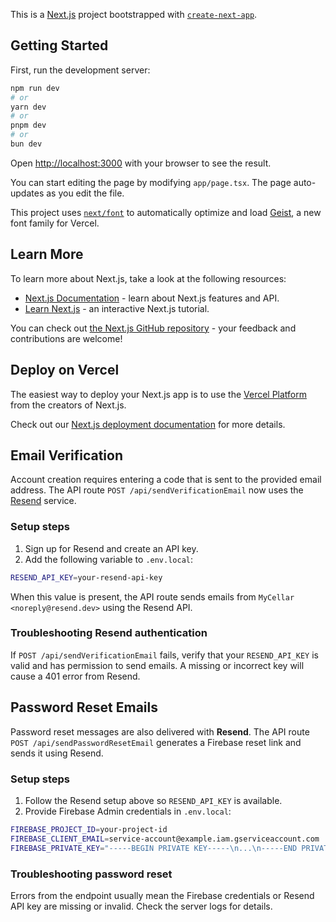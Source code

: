 This is a [Next.js](https://nextjs.org) project bootstrapped with [`create-next-app`](https://nextjs.org/docs/app/api-reference/cli/create-next-app).

## Getting Started

First, run the development server:

```bash
npm run dev
# or
yarn dev
# or
pnpm dev
# or
bun dev
```

Open [http://localhost:3000](http://localhost:3000) with your browser to see the result.

You can start editing the page by modifying `app/page.tsx`. The page auto-updates as you edit the file.

This project uses [`next/font`](https://nextjs.org/docs/app/building-your-application/optimizing/fonts) to automatically optimize and load [Geist](https://vercel.com/font), a new font family for Vercel.

## Learn More

To learn more about Next.js, take a look at the following resources:

- [Next.js Documentation](https://nextjs.org/docs) - learn about Next.js features and API.
- [Learn Next.js](https://nextjs.org/learn) - an interactive Next.js tutorial.

You can check out [the Next.js GitHub repository](https://github.com/vercel/next.js) - your feedback and contributions are welcome!

## Deploy on Vercel

The easiest way to deploy your Next.js app is to use the [Vercel Platform](https://vercel.com/new?utm_medium=default-template&filter=next.js&utm_source=create-next-app&utm_campaign=create-next-app-readme) from the creators of Next.js.

Check out our [Next.js deployment documentation](https://nextjs.org/docs/app/building-your-application/deploying) for more details.

## Email Verification

Account creation requires entering a code that is sent to the provided email
address. The API route `POST /api/sendVerificationEmail` now uses the
[Resend](https://resend.com/) service.

### Setup steps

1. Sign up for Resend and create an API key.
2. Add the following variable to `.env.local`:

```bash
RESEND_API_KEY=your-resend-api-key
```

When this value is present, the API route sends emails from
`MyCellar <noreply@resend.dev>` using the Resend API.

### Troubleshooting Resend authentication

If `POST /api/sendVerificationEmail` fails, verify that your `RESEND_API_KEY`
is valid and has permission to send emails. A missing or incorrect key will
cause a 401 error from Resend.

## Password Reset Emails

Password reset messages are also delivered with **Resend**. The API route
`POST /api/sendPasswordResetEmail` generates a Firebase reset link and sends it
using Resend.

### Setup steps

1. Follow the Resend setup above so `RESEND_API_KEY` is available.
2. Provide Firebase Admin credentials in `.env.local`:

```bash
FIREBASE_PROJECT_ID=your-project-id
FIREBASE_CLIENT_EMAIL=service-account@example.iam.gserviceaccount.com
FIREBASE_PRIVATE_KEY="-----BEGIN PRIVATE KEY-----\n...\n-----END PRIVATE KEY-----\n"
```

### Troubleshooting password reset

Errors from the endpoint usually mean the Firebase credentials or Resend API
key are missing or invalid. Check the server logs for details.
